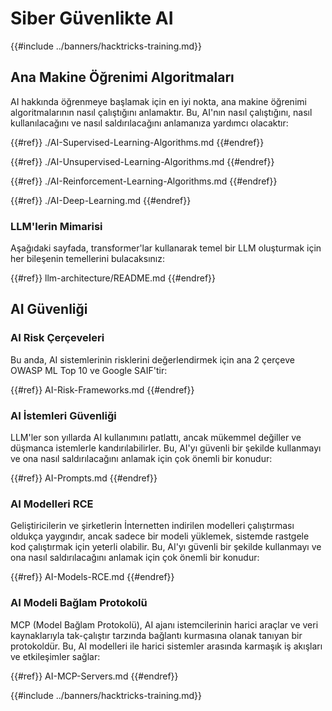 # Siber Güvenlikte AI

{{#include ../banners/hacktricks-training.md}}

## Ana Makine Öğrenimi Algoritmaları

AI hakkında öğrenmeye başlamak için en iyi nokta, ana makine öğrenimi algoritmalarının nasıl çalıştığını anlamaktır. Bu, AI'nın nasıl çalıştığını, nasıl kullanılacağını ve nasıl saldırılacağını anlamanıza yardımcı olacaktır:

{{#ref}}
./AI-Supervised-Learning-Algorithms.md
{{#endref}}

{{#ref}}
./AI-Unsupervised-Learning-Algorithms.md
{{#endref}}

{{#ref}}
./AI-Reinforcement-Learning-Algorithms.md
{{#endref}}

{{#ref}}
./AI-Deep-Learning.md
{{#endref}}

### LLM'lerin Mimarisi

Aşağıdaki sayfada, transformer'lar kullanarak temel bir LLM oluşturmak için her bileşenin temellerini bulacaksınız:

{{#ref}}
llm-architecture/README.md
{{#endref}}

## AI Güvenliği

### AI Risk Çerçeveleri

Bu anda, AI sistemlerinin risklerini değerlendirmek için ana 2 çerçeve OWASP ML Top 10 ve Google SAIF'tir:

{{#ref}}
AI-Risk-Frameworks.md
{{#endref}}

### AI İstemleri Güvenliği

LLM'ler son yıllarda AI kullanımını patlattı, ancak mükemmel değiller ve düşmanca istemlerle kandırılabilirler. Bu, AI'yı güvenli bir şekilde kullanmayı ve ona nasıl saldırılacağını anlamak için çok önemli bir konudur:

{{#ref}}
AI-Prompts.md
{{#endref}}

### AI Modelleri RCE

Geliştiricilerin ve şirketlerin İnternetten indirilen modelleri çalıştırması oldukça yaygındır, ancak sadece bir modeli yüklemek, sistemde rastgele kod çalıştırmak için yeterli olabilir. Bu, AI'yı güvenli bir şekilde kullanmayı ve ona nasıl saldırılacağını anlamak için çok önemli bir konudur:

{{#ref}}
AI-Models-RCE.md
{{#endref}}

### AI Modeli Bağlam Protokolü

MCP (Model Bağlam Protokolü), AI ajanı istemcilerinin harici araçlar ve veri kaynaklarıyla tak-çalıştır tarzında bağlantı kurmasına olanak tanıyan bir protokoldür. Bu, AI modelleri ile harici sistemler arasında karmaşık iş akışları ve etkileşimler sağlar:

{{#ref}}
AI-MCP-Servers.md
{{#endref}}

{{#include ../banners/hacktricks-training.md}}
